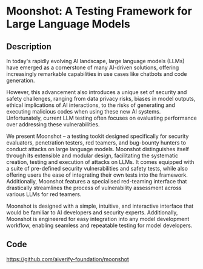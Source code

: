 # Moonshot: A Testing Framework for Large Language Models

## Description
In today's rapidly evolving AI landscape, large language models (LLMs) have emerged as a cornerstone of many AI-driven solutions, offering increasingly remarkable capabilities in use cases like chatbots and code generation.

However, this advancement also introduces a unique set of security and safety challenges, ranging from data privacy risks, biases in model outputs, ethical implications of AI interactions, to the risks of generating and executing malicious codes when using these new AI systems. Unfortunately, current LLM testing often focuses on evaluating performance over addressing these vulnerabilities.

We present Moonshot – a testing tookit designed specifically for security evaluators, penetration testers, red teamers, and bug-bounty hunters to conduct attacks on large language models. Moonshot distinguishes itself through its extensible and modular design, facilitating the systematic creation, testing and execution of attacks on LLMs. It comes equipped with a suite of pre-defined security vulnerabilities and safety tests, while also offering users the ease of integrating their own tests into the framework. Additionally, Moonshot features a specialised red-teaming interface that drastically streamlines the process of vulnerability assessment across various LLMs for red teamers.

Moonshot is designed with a simple, intuitive, and interactive interface that would be familiar to AI developers and security experts. Additionally, Moonshot is engineered for easy integration into any model development workflow, enabling seamless and repeatable testing for model developers.

## Code
https://github.com/aiverify-foundation/moonshot

